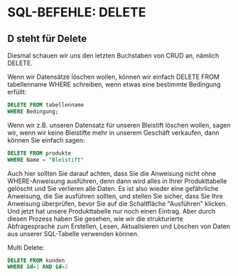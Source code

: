 # SQL-BEFEHLE: DELETE

## D steht für Delete

Diesmal schauen wir uns den letzten Buchstaben von CRUD an, nämlich DELETE.

Wenn wir Datensätze löschen wollen, können wir einfach DELETE FROM tabellenname WHERE schreiben, wenn etwas eine bestimmte Bedingung erfüllt:

```SQL
DELETE FROM tabellenname
WHERE Bedingung;
```

Wenn wir z.B. unseren Datensatz für unseren Bleistift löschen wollen, sagen wir, wenn wir keine Bleistifte mehr in unserem Geschäft verkaufen, dann können Sie einfach sagen:

```SQL
DELETE FROM produkte
WHERE Name = "Bleistift"
```

Auch hier sollten Sie darauf achten, dass Sie die Anweisung nicht ohne WHERE-Anweisung ausführen, denn dann wird alles in Ihrer Produkttabelle gelöscht und Sie verlieren alle Daten. Es ist also wieder eine gefährliche Anweisung, die Sie ausführen sollten, und stellen Sie sicher, dass Sie Ihre Anweisung überprüfen, bevor Sie auf die Schaltfläche "Ausführen" klicken. Und jetzt hat unsere Produkttabelle nur noch einen Eintrag. Aber durch diesen Prozess haben Sie gesehen, wie wir die strukturierte Abfragesprache zum Erstellen, Lesen, Aktualisieren und Löschen von Daten aus unserer SQL-Tabelle verwenden können.

Multi Delete:
```SQL
DELETE FROM kunden
WHERE id=1 AND id=2
```